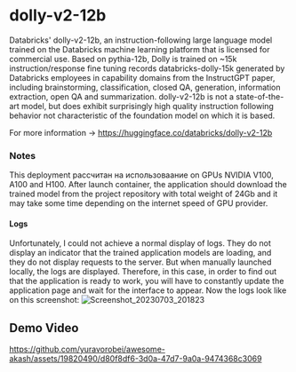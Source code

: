 # dolly-v2-12b

Databricks' dolly-v2-12b, an instruction-following large language model trained on the Databricks machine learning platform that is licensed for commercial use. Based on pythia-12b, Dolly is trained on ~15k instruction/response fine tuning records databricks-dolly-15k generated by Databricks employees in capability domains from the InstructGPT paper, including brainstorming, classification, closed QA, generation, information extraction, open QA and summarization. dolly-v2-12b is not a state-of-the-art model, but does exhibit surprisingly high quality instruction following behavior not characteristic of the foundation model on which it is based.

For more information -> https://huggingface.co/databricks/dolly-v2-12b

### Notes
This deployment рассчитан на использоваание on GPUs NVIDIA V100, A100 and H100.
After launch container, the application should download the trained model from the project repository with total weight of 24Gb and it may take some time depending on the internet speed of GPU provider.

#### Logs
Unfortunately, I could not achieve a normal display of logs. They do not display an indicator that the trained application models are loading, and they do not display requests to the server. But when manually launched locally, the logs are displayed. Therefore, in this case, in order to find out that the application is ready to work, you will have to constantly update the application page and wait for the interface to appear.
Now the logs look like on this screenshot:
![Screenshot_20230703_201823](https://github.com/yuravorobei/awesome-akash/assets/19820490/661023ad-fcba-4aa6-b942-879c4d032340)

## Demo Video
https://github.com/yuravorobei/awesome-akash/assets/19820490/d80f8df6-3d0a-47d7-9a0a-9474368c3069
